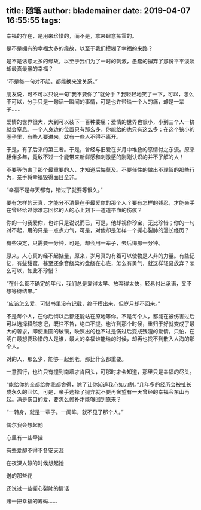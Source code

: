 title: 随笔
author: blademainer
date: 2019-04-07 16:55:55
tags:
---
幸福的存在，是用来珍惜的，而不是，拿来肆意挥霍的。

是不是拥有的幸福太多的缘故，以至于我们模糊了幸福的来路？

是不是诱惑太多的缘故，以至于我们为了一时的刺激，愚蠢的摒弃了那份平平淡淡却最真最暖的幸福？

“不是每一句对不起，都能换来没关系。”

朋友说，可不可以只说一句“我不要你了”就分手？我轻轻地笑了一下，可以，怎么不可以，分手只是一句话一瞬间的事情，可是也许带给一个人的痛，却是一辈子……

爱情的世界很大，大到可以装下一百种委屈；爱情的世界也很小，小到三个人一挤就会窒息。一个人身边的位置只有那么多，你能给的也只有这么多；在这个狭小的圈子里，有些人要进来，就有一些人不得不离开。

于是，有了后来的第三者。于是，曾经与旧爱在岁月中堆叠的感情付之东流。原来相伴多年，竟敌不过一个能带来新鲜感和刺激感的刚刚认识的并不了解的人！

不要等伤害了那个最重要的人，才知道后悔莫及。不要任性的做出不理智的那些行为，亲手将幸福毁得面目全非。

“幸福不是每天都有，错过了就要等很久。”

要有怎样的天真，才能分不清最在乎最爱你的那个人？要有怎样的残忍，才能亲手在曾经给过你难忘回忆的人的心上刻下一道道带血的伤痕？

你的一句我爱你，也许只是说说而已，可是，他却视作珍宝，无比珍惜；你的一句对不起，用的只是一点点力气，可是，对他却是怎样一个撕心裂肺的漫长经历？

有些决定，只需要一分钟，可是，却会用一辈子，去后悔那一分钟。

原来，人心真的经不起掂量，原来，岁月真的有着可以使物是人非的力量。有些记忆，有些甜蜜，甚至还余音绕梁的盘绕在心底，怎么有勇气，就这样轻易放弃？怎么可以，如此不珍惜？

“在什么都不确定的年代，我们总是爱得太早、放弃得太快，轻易付出承诺，又不想等待结果。”

“应该怎么爱，可惜书里没有记载，终于摸出来，但岁月却不回来。”

不是每个人，在你后悔以后都还能站在原地等你。不是每个人，都能在被伤害过后可以选择释然忘记，既往不咎，绝口不提。也许到那个时候，重归于好就变成了最大的奢求，即使重圆的破镜，映照出的也不过是伤过后变成残渣的爱情。只怕，在明白最想要珍惜的人是谁，最大的幸福谁能给的时候，却再也找不到散入人海的那个人。

对的人，那么少，能够一起到老，那比什么都重要。

一意孤行，也许只有撞到南墙才肯回头，可那时才会知道，那里只是幸福的尽头。

“能给你的全都给你我都舍得，除了让你知道我心如刀割。”几年多的经历会被扯长成永久的回忆，可是，亲手选择了抛弃就不要再奢望有一天曾经的幸福会东山再起。满是伤口的爱，要怎么修补才能够回到原来？

“一转身，就是一辈子。一阖眸，就不见了那个人。”

偶尔我会想起他

心里有一些牵挂

有些爱却不得不各安天涯

在夜深人静的时候想起她

送的那些花

还说过一些撕心裂肺的情话

赌一把幸福的筹码……